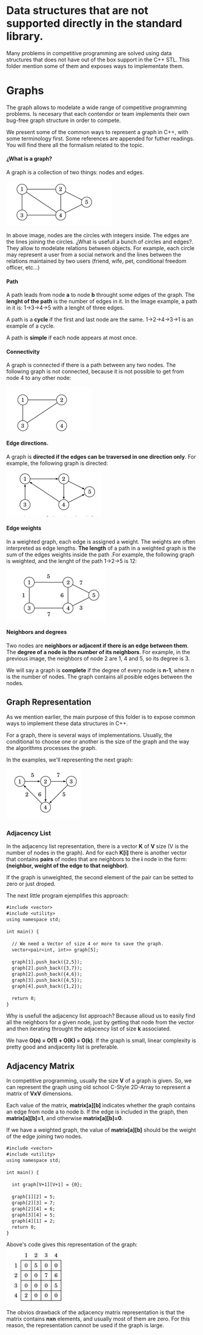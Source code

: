 # Data structures that are not supported directly in the standard library.

Many problems in competitive programming are solved using data structures that does not
have out of the box support in the C++ STL. This folder mention some of them and exposes
ways to implementate them.

# Graphs

The graph allows to modelate a wide range of competitive programming problems.
Is necesary that each contendor or team implements their own bug-free graph structure
in order to compete.

We present some of the common ways to represent a graph in C++, with some terminology first.
Some references are appended for futher readings. You will find there all the formalism related to the topic.

#### ¿What is a graph?

A graph is a collection of two things: nodes and edges.

![grafo1](/CodeGym/02/images/grafo1.png)

In above image, nodes are the circles with integers inside. The edges are the lines joining the circles. ¿What is usefull a bunch of circles and edges?. They allow to modelate relations between objects. For example, each circle may represent a user from a social network and the lines between the relations maintained by two users (friend, wife, pet, conditional freedom officer, etc...)

#### Path
A path leads from node **a** to node **b** throught some edges of the graph. The **lenght of the path** is the number of edges in it. In the Image example, a path in it is: 1->3->4->5 with a lenght of three edges.

A path is a **cycle** if the first and last node are the same. 1->2->4->3->1 is an example of a cycle.

A path is **simple** if each node appears at most once.

#### Connectivity

A graph is connected if there is a path between any two nodes.
The following graph is not connected, because it is not possible to get from
node 4 to any other node:

![grafo2](/CodeGym/02/images/grafo2.png)

#### Edge directions.

A graph is **directed if the edges can be traversed in one direction only**. For
example, the following graph is directed:

![grafo3](/CodeGym/02/images/grafo3.png)

#### Edge weights

In a weighted graph, each edge is assigned a weight. The weights are often
interpreted as edge lengths. **The length** of a path in a weighted graph is the sum of
the edges weights inside the path .For example, the following graph is weighted, and the lenght of the path 1->2->5 is 12:

![grafo4](/CodeGym/02/images/grafo4.png)

#### Neighbors and degrees

Two nodes are **neighbors or adjacent if there is an edge between them**. The
**degree of a node is the number of its neighbors**. For example, in the previous image, the neighbors of node 2 are 1, 4 and 5, so its degree is 3.

We will say a graph is **complete** if the degree of every node is **n-1**, where n is the number of nodes. The graph contains all posible edges between the nodes.

## Graph Representation

As we mention earlier, the main purpose of this folder is to expose common ways to implement these data structures in C++.

For a graph, there is several ways of implementations. Usually, the conditional to choose one or another is the size of the graph and the way the algorithms processes the graph.

In the examples, we'll representing the next graph:

![grafo5](/CodeGym/02/images/grafo5.png)

### Adjacency List

In the adjacency list representation, there is a vector **K** of **V** size (V is the number of nodes in the graph). And for each **K[i]** there is another vector that contains **pairs** of nodes that are neighbors to the **i** node in the form: **(neighbor, weight of the edge to that neighbor)**.

If the graph is unweighted, the second element of the pair can be setted to zero or just droped.

The next little program ejemplifies this approach:
~~~
#include <vector>
#include <utility>
using namespace std;

int main() {

  // We need a Vector of size 4 or more to save the graph.
  vector<pair<int, int>> graph[5];

  graph[1].push_back({2,5});
  graph[2].push_back({3,7});
  graph[2].push_back({4,6});
  graph[3].push_back({4,5});
  graph[4].push_back({1,2});

  return 0;
}
~~~

Why is usefull the adjacency list approach? Because alloud us to easily find all the neighbors for a given node, just by getting that node from the vector and then iterating throught the adjacency list of size **k** associated.

We have **O(n) = O(1) + O(K) = O(k)**. If the graph is small, linear complexity is pretty good and andjacenty list is preferable.

## Adjacency Matrix

In competitive programming, usually the size **V** of a graph is given. So, we can represent the graph using old school C-Style 2D-Array to represent a matrix of **VxV** dimensions.

Each value of the matrix, **matrix[a][b]** indicates whether the graph contains an edge from node a to node b. If the edge is included in the graph, then **matrix[a][b]=1**, and otherwise **matrix[a][b]=0**.

If we have a weighted graph, the value of **matrix[a][b]** should be the weight of the edge joining two nodes.


~~~
#include <vector>
#include <utility>
using namespace std;

int main() {

  int graph[V+1][V+1] = {0};

  graph[1][2] = 5;
  graph[2][3] = 7;
  graph[2][4] = 6;
  graph[3][4] = 5;
  graph[4][1] = 2;
  return 0;
}
~~~

Above's code gives this representation of the graph: ![matrix](/CodeGym/02/images/matrixW.png)

The obvios drawback of the adjacency matrix representation is that the matrix
contains **nxn** elements, and usually most of them are zero. For this reason, the
representation cannot be used if the graph is large.
